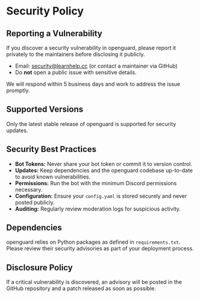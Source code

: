 # Security Policy

## Reporting a Vulnerability

If you discover a security vulnerability in openguard, please report it privately to the maintainers before disclosing it publicly.

- Email: security@learnhelp.cc (or contact a maintainer via GitHub)
- Do **not** open a public issue with sensitive details.

We will respond within 5 business days and work to address the issue promptly.

## Supported Versions

Only the latest stable release of openguard is supported for security updates.

## Security Best Practices

- **Bot Tokens:** Never share your bot token or commit it to version control.
- **Updates:** Keep dependencies and the openguard codebase up-to-date to avoid known vulnerabilities.
- **Permissions:** Run the bot with the minimum Discord permissions necessary.
- **Configuration:** Ensure your `config.yaml` is stored securely and never posted publicly.
- **Auditing:** Regularly review moderation logs for suspicious activity.

## Dependencies

openguard relies on Python packages as defined in `requirements.txt`. Please review their security advisories as part of your deployment process.

## Disclosure Policy

If a critical vulnerability is discovered, an advisory will be posted in the GitHub repository and a patch released as soon as possible.
